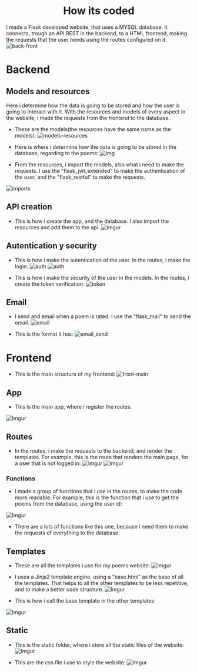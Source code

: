 <h1 align="center">How its coded</h1>

I made a Flask developed website, that uses a MYSQL database. It connects, trough an API REST in the backend, to a HTML frontend, making the requests that the user needs using the routes configured on it. 
![back-front](https://i.imgur.com/DxFc1Sq.png)

# Backend

## Models and resources

Here i determine how the data is going to be stored and how the user is going to interact with it. With the resources and models of every aspect in the website, i made the requests from the frontend to the database.
* These are the models(the resources have the same name as the models):
![models-resources](https://i.imgur.com/5tk4AV7.png)

* Here is where i determine how the data is going to be stored in the database, regarding to the poems:
![img](https://i.imgur.com/Et8vMl6.png/img)

* From the resources, i import the models, also what i need to make the requests. I use the "flask_jwt_extended" to make the authentication of the user, and the "flask_restful" to make the requests.

![imports](https://i.imgur.com/lbfpbP3.png)

## API creation

* This is how i create the app, and the database. I also import the resources and add them to the api. 
![imgur](https://i.imgur.com/hY4XBzj.png)

## Autentication y security
* This is how i make the autentication of the user. In the routes, i make the login.
![auth](https://i.imgur.com/vmDqINJ.png)
![auth](https://images-ext-2.discordapp.net/external/qxbm7WSLQRLKfO7iH_V3Xd9qq8eSL4mHogmGNUYYAU4/https/i.imgur.com/MfdolGy.png)

* This is how i make the security of the user in the models. In the routes, i create the token verification.
![token](https://images-ext-1.discordapp.net/external/OKCeq265rVtkb_pIk04bJnW3m3BGWGJQpXjHwz09i5s/https/i.imgur.com/JXBCNts.png)

## Email
* I send and email when a poem is rated. I use the "flask_mail" to send the email.
![email](https://images-ext-2.discordapp.net/external/jJMGDzxOrwGJieGuWb6hNW1lRh8iGlvvkBKEmgL_xEg/https/i.imgur.com/Aq1W0pF.png)

* This is the format it has:
![email_send](https://images-ext-2.discordapp.net/external/5WnEqYRtRHynaE-NpK-giJPgj3iTRzl8LDpK3YQQd-o/https/i.imgur.com/oAjF23Q.png?width=960&height=201)


# Frontend
* This is the main structure of my frontend:
![front-main](https://i.imgur.com/qsJvTdD.png)

## App

* This is the main app, where i register the routes.

![Imgur](https://i.imgur.com/4IIZQAa.png)

## Routes
* In the routes, i make the requests to the backend, and render the templates. For example, this is the route that renders the main page, for a user that is not logged in:
![Imgur](https://i.imgur.com/AtdxiJy.png)
![Imgur](https://i.imgur.com/Ox8mUct.png)

### Functions
* I made a group of functions that i use in the routes, to make the code more readable. For example, this is the function that i use to get the poems from the database, using the user id:

![Imgur](https://i.imgur.com/l9JNp66.png)

* There are a lots of functions like this one, because i need them to make the requests of everything to the database.

## Templates

* These are all the templates i use for my poems website:
![Imgur](https://i.imgur.com/MfJIjwh.png)

* I usea a Jinja2 template engine, using a "base.html" as the base of all the templates. That helps to all the other templates to be less repetitive, and to make a better code structure.
![Imgur](https://i.imgur.com/MFMsYkm.png)

* This is how i call the base template in the other templates:

![Imgur](https://i.imgur.com/bZfveEp.png)

## Static
* This is the static folder, where i store all the static files of the website:
![Imgur](https://i.imgur.com/A2qyWKu.png)

* This are the css file i use to style the website:
![Imgur](https://i.imgur.com/A2qyWKu.png)
